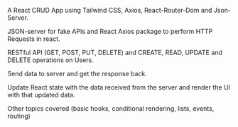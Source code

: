 A React CRUD App using Tailwind CSS, Axios, React-Router-Dom and Json-Server.

JSON-server for fake APIs and React Axios package to perform HTTP Requests in react.

RESTful API (GET, POST, PUT, DELETE) and CREATE, READ, UPDATE and DELETE operations on Users.

Send data to server and get the response back.

Update React state with the data received from the server and render the UI with that updated data.

Other topics covered (basic hooks, conditional rendering, lists, events, routing)
